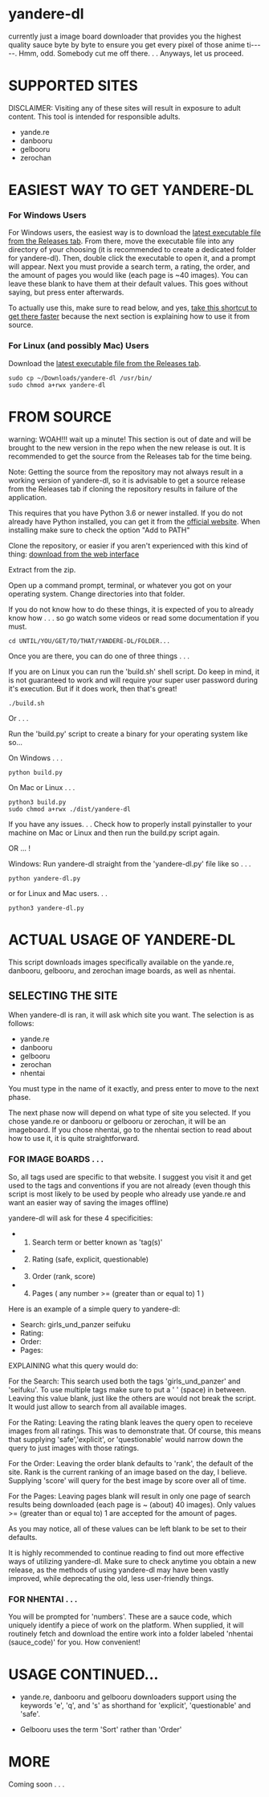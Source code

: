 # yandere-dl

currently just a image board downloader that provides you the highest quality sauce byte by byte to ensure you get every pixel of those anime ti-----. Hmm, odd. Somebody cut me off there. . . Anyways, let us proceed.

# SUPPORTED SITES

DISCLAIMER: Visiting any of these sites will result in exposure to adult content. This tool is intended for responsible adults.

- yande.re
- danbooru
- gelbooru
- zerochan

# EASIEST WAY TO GET YANDERE-DL

### For Windows Users

For Windows users, the easiest way is to download the [latest executable file from the Releases tab](https://github.com/0xSTAR/yandere-dl/releases/download/v1.1.0/yandere-dl.exe). From there, move the executable file into any directory of your choosing (it is recommended to create a dedicated folder for yandere-dl). Then, double click the executable to open it, and a prompt will appear. Next you must provide a search term, a rating, the order, and the amount of pages you would like (each page is ~40 images). You can leave these blank to have them at their default values. This goes without saying, but press enter afterwards.

To actually use this, make sure to read below, and yes, [take this shortcut to get there faster](https://github.com/0xSTAR/yandere-dl#actual-usage-of-yandere-dl) because the next section is explaining how to use it from source.

### For Linux (and possibly Mac) Users

Download the [latest executable file from the Releases tab](https://github.com/0xSTAR/yandere-dl/releases/download/v1.1.0/yandere-dl).

```
sudo cp ~/Downloads/yandere-dl /usr/bin/
sudo chmod a+rwx yandere-dl
```

# FROM SOURCE

warning: WOAH!!! wait up a minute! This section is out of date and will be brought to the new version in the repo when the new release is out. It is recommended to get the source from the Releases tab for the time being.

Note: Getting the source from the repository may not always result in a working version of yandere-dl, so it is advisable to get a source release from the Releases tab if cloning the repository results in failure of the application.

This requires that you have Python 3.6 or newer installed. If you do not already have Python installed, you can get it from the [official website](https://www.python.org/).
When installing make sure to check the option "Add to PATH"

Clone the repository, or easier if you aren't experienced with this kind of thing: [download from the web interface](https://github.com/0xSTAR/yandere-dl/archive/refs/heads/main.zip)

Extract from the zip.

Open up a command prompt, terminal, or whatever you got on your operating system.
Change directories into that folder.

If you do not know how to do these things, it is expected of you to already know how . . . so go watch some videos or read some documentation if you must.

```
cd UNTIL/YOU/GET/TO/THAT/YANDERE-DL/FOLDER...
```

Once you are there, you can do one of three things . . .

If you are on Linux you can run the 'build.sh' shell script. Do keep in mind, it is not guaranteed to work and will require your super user password during it's execution. But if it does work, then that's great!

```
./build.sh
```

Or . . .

Run the 'build.py' script to create a binary for your operating system like so...

On Windows . . .
```
python build.py
```

On Mac or Linux . . .
```
python3 build.py
sudo chmod a+rwx ./dist/yandere-dl
```
If you have any issues. . . Check how to properly install pyinstaller to your machine on Mac or Linux and then run the build.py script again.


OR ... !

Windows: Run yandere-dl straight from the 'yandere-dl.py' file like so . . .
```
python yandere-dl.py
```

or for Linux and Mac users. . .
```
python3 yandere-dl.py
```


# ACTUAL USAGE OF YANDERE-DL

This script downloads images specifically available on the yande.re, danbooru, gelbooru, and zerochan image boards, as well as nhentai.

## SELECTING THE SITE

When yandere-dl is ran, it will ask which site you want. 
The selection is as follows:

- yande.re
- danbooru
- gelbooru
- zerochan
- nhentai

You must type in the name of it exactly, and press enter to move to the next phase.

The next phase now will depend on what type of site you selected. If you chose yande.re or danbooru or gelbooru or zerochan, it will be an imageboard. If you chose nhentai, go to the nhentai section to read about how to use it, it is quite straightforward.

### FOR IMAGE BOARDS . . .

So, all tags used are specific to that website. I suggest you visit it and get used to the tags and conventions if you are not already (even though this script is most likely to be used by people who already use yande.re and want an easier way of saving the images offline)

yandere-dl will ask for these 4 specificities:
- 1. Search term or better known as 'tag(s)'
- 2. Rating (safe, explicit, questionable)
- 3. Order (rank, score)
- 4. Pages ( any number >= (greater than or equal to) 1 )

Here is an example of a simple query to yandere-dl:
- Search: girls_und_panzer seifuku
- Rating:
- Order:
- Pages:

EXPLAINING what this query would do:

For the Search:
This search used both the tags 'girls_und_panzer' and 'seifuku'. To use multiple tags make sure to put a ' ' (space) in between.
Leaving this value blank, just like the others are would not break the script. It would just allow to search from all available images.

For the Rating:
Leaving the rating blank leaves the query open to receieve images from all ratings. This was to demonstrate that. Of course, this means that supplying 'safe','explicit', or 'questionable' would narrow down the query to just images with those ratings.

For the Order:
Leaving the order blank defaults to 'rank', the default of the site. Rank is the current ranking of an image based on the day, I believe. Supplying 'score' will query for the best image by score over all of time.

For the Pages:
Leaving pages blank will result in only one page of search results being downloaded (each page is ~ (about) 40 images). Only values >= (greater than or equal to) 1 are accepted for the amount of pages.

As you may notice, all of these values can be left blank to be set to their defaults.


It is highly recommended to continue reading to find out more effective ways of utilizing yandere-dl. Make sure to check anytime you obtain a new release, as the methods of using yandere-dl may have been vastly improved, while deprecating the old, less user-friendly things.

### FOR NHENTAI . . .

You will be prompted for 'numbers'. These are a sauce code, which uniquely identify a piece of work on the platform. When supplied, it will routinely fetch and download the entire work into a folder labeled 'nhentai (sauce_code)' for you. How convenient!

# USAGE CONTINUED...

  - yande.re, danbooru and gelbooru downloaders support using the keywords 'e', 'q', and 's' as shorthand for 'explicit', 'questionable' and 'safe'.

  - Gelbooru uses the term 'Sort' rather than 'Order'

# MORE

Coming soon . . .

